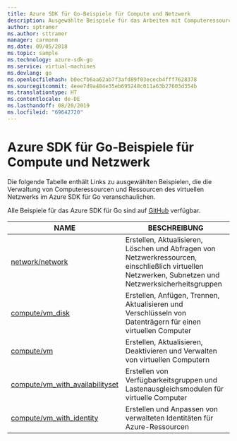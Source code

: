 ```yaml
---
title: Azure SDK für Go-Beispiele für Compute und Netzwerk
description: Ausgewählte Beispiele für das Arbeiten mit Computeressourcen wie virtuellen Computern und virtuellen Netzwerken aus dem Azure SDK für Go
author: sptramer
ms.author: sttramer
manager: carmonm
ms.date: 09/05/2018
ms.topic: sample
ms.technology: azure-sdk-go
ms.service: virtual-machines
ms.devlang: go
ms.openlocfilehash: b0ecfb6aa62ab7f3afd89f03ececb4fff7628378
ms.sourcegitcommit: 4eee7d9a484e35eb695248c011a63b27603d354b
ms.translationtype: HT
ms.contentlocale: de-DE
ms.lasthandoff: 08/20/2019
ms.locfileid: "69642720"
---
```

# <a name="azure-sdk-for-go-samples-for-compute-and-networking"></a>Azure SDK für Go-Beispiele für Compute und Netzwerk

Die folgende Tabelle enthält Links zu ausgewählten Beispielen, die die Verwaltung von Computeressourcen und Ressourcen des virtuellen Netzwerks im Azure SDK für Go veranschaulichen.

Alle Beispiele für das Azure SDK für Go sind auf [GitHub](https://github.com/Azure-Samples/azure-sdk-for-go-samples) verfügbar.

| NAME | BESCHREIBUNG |
|------|-------------|
| [network/network](https://github.com/Azure-Samples/azure-sdk-for-go-samples/blob/master/network/network.go) | Erstellen, Aktualisieren, Löschen und Abfragen von Netzwerkressourcen, einschließlich virtuellen Netzwerken, Subnetzen und Netzwerksicherheitsgruppen |
| [compute/vm_disk](https://github.com/Azure-Samples/azure-sdk-for-go-samples/blob/master/compute/vm_disk.go) | Erstellen, Anfügen, Trennen, Aktualisieren und Verschlüsseln von Datenträgern für einen virtuellen Computer |
| [compute/vm](https://github.com/Azure-Samples/azure-sdk-for-go-samples/blob/master/compute/vm.go) | Erstellen, Aktualisieren, Deaktivieren und Verwalten von virtuellen Computern |
| [compute/vm_with_availabilityset](https://github.com/Azure-Samples/azure-sdk-for-go-samples/blob/master/compute/vm_with_availabilityset.go) | Erstellen von Verfügbarkeitsgruppen und Lastenausgleichsmodulen für virtuelle Computer |
| [compute/vm_with_identity](https://github.com/Azure-Samples/azure-sdk-for-go-samples/blob/master/compute/vm_with_identity.go) | Erstellen und Anpassen von verwalteten Identitäten für Azure-Ressourcen | 
